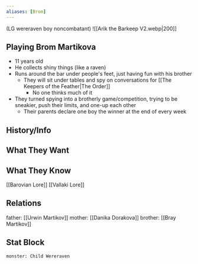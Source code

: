 ```yaml
---
aliases: [Brom]
---
```

(LG wereraven boy noncombatant)
![[Arik the Barkeep V2.webp|200]]
## Playing Brom Martikova
- 11 years old
- He collects shiny things (like a raven)
- Runs around the bar under people's feet, just having fun with his brother
	- They will sit under tables and spy on conversations for [[The Keepers of the Feather|The Order]]
		- No one thinks much of it
- They turned spying into a brotherly game/competition, trying to be sneakier, push their limits, and one-up each other
	- Their parents declare one boy the winner at the end of every week

## History/Info

## What They Want

## What They Know
[[Barovian Lore]]
[[Vallaki Lore]]

## Relations
father: [[Urwin Martikov]]
mother: [[Danika Dorakova]]
brother: [[Bray Martikov]]

## Stat Block

```statblock
monster: Child Wereraven
```

```dataviewjs
```
